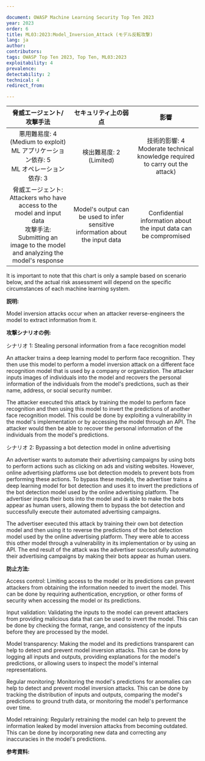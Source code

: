 ```yaml
---

document: OWASP Machine Learning Security Top Ten 2023
year: 2023
order: 6
title: ML03:2023:Model_Inversion_Attack (モデル反転攻撃)
lang: ja
author:
contributors:
tags: OWASP Top Ten 2023, Top Ten, ML03:2023
exploitability: 4
prevalence:
detectability: 2
technical: 4
redirect_from:

---
```


|                                                                 脅威エージェント/攻撃手法                                                                |                                セキュリティ上の弱点                            |                                        影響                                         |
|:--------------------------------------------------------------------------------------------------------------------------------------------------------:|:------------------------------------------------------------------------------:|:-----------------------------------------------------------------------------------:|
|                              悪用難易度: 4 (Medium to exploit)<br>ML アプリケーション依存: 5 <br>ML オペレーション依存: 3                                |                          検出難易度: 2<br>(Limited)                            | 技術的影響: 4<br>Moderate technical knowledge required to carry out the attack)<br> |
| 脅威エージェント: Attackers who have access to the model and input data<br>攻撃手法: Submitting an image to the model and analyzing the model's response | Model's output can be used to infer sensitive information about the input data | Confidential information about the input data can be compromised                    |


It is important to note that this chart is only a sample based on scenario below, and the actual risk assessment will depend on the specific circumstances of each machine learning system.



**説明:**

Model inversion attacks occur when an attacker reverse-engineers the model to extract information from it.


**攻撃シナリオの例:**

シナリオ 1: Stealing personal information from a face recognition model

An attacker trains a deep learning model to perform face recognition.
They then use this model to perform a model inversion attack on a different face recognition model that is used by a company or organization. 
The attacker inputs images of individuals into the model and recovers the personal information of the individuals from the model\'s predictions, such as their name, address, or social security number.





The attacker executed this attack by training the model to perform face recognition and then using this model to invert the predictions of another face recognition model. 
This could be done by exploiting a vulnerability in the model\'s implementation or by accessing the model through an API. 
The attacker would then be able to recover the personal information of the individuals from the model\'s predictions.




シナリオ 2: Bypassing a bot detection model in online advertising

An advertiser wants to automate their advertising campaigns by using bots to perform actions such as clicking on ads and visiting websites.
However, online advertising platforms use bot detection models to prevent bots from performing these actions. 
To bypass these models, the advertiser trains a deep learning model for bot detection and uses it to invert the predictions of the bot detection model used by the online advertising platform. 
The advertiser inputs their bots into the model and is able to make the bots appear as human users, allowing them to bypass the bot detection and successfully execute their automated advertising campaigns.







The advertiser executed this attack by training their own bot detection model and then using it to reverse the predictions of the bot detection model used by the online advertising platform. 
They were able to access this other model through a vulnerability in its implementation or by using an API. 
The end result of the attack was the advertiser successfully automating their advertising campaigns by making their bots appear as human users.





**防止方法:**

Access control: Limiting access to the model or its predictions can prevent attackers from obtaining the information needed to invert the model. 
This can be done by requiring authentication, encryption, or other forms of security when accessing the model or its predictions.



Input validation: Validating the inputs to the model can prevent attackers from providing malicious data that can be used to invert the model. 
This can be done by checking the format, range, and consistency of the inputs before they are processed by the model.



Model transparency: Making the model and its predictions transparent can help to detect and prevent model inversion attacks. 
This can be done by logging all inputs and outputs, providing explanations for the model's predictions, or allowing users to inspect the model's internal representations.




Regular monitoring: Monitoring the model's predictions for anomalies can help to detect and prevent model inversion attacks. 
This can be done by tracking the distribution of inputs and outputs, comparing the model's predictions to ground truth data, or monitoring the model's performance over time.




Model retraining: Regularly retraining the model can help to prevent the information leaked by model inversion attacks from becoming outdated.
This can be done by incorporating new data and correcting any inaccuracies in the model's predictions.



**参考資料:**
